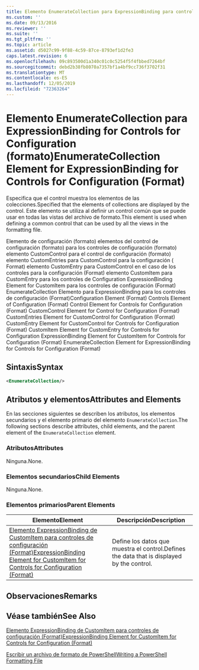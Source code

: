 ```yaml
---
title: Elemento EnumerateCollection para ExpressionBinding para controles de configuración (Format) | Microsoft Docs
ms.custom: ''
ms.date: 09/13/2016
ms.reviewer: ''
ms.suite: ''
ms.tgt_pltfrm: ''
ms.topic: article
ms.assetid: d5027c99-9f88-4c59-87ce-8793ef1d2fe3
caps.latest.revision: 6
ms.openlocfilehash: 09c893500d1a340c01c0c5254f5f4fbbed7264bf
ms.sourcegitcommit: debd2b38fb8070a7357bf1a4bf9cc736f3702f31
ms.translationtype: MT
ms.contentlocale: es-ES
ms.lasthandoff: 12/05/2019
ms.locfileid: "72363264"
---
```

# <a name="enumeratecollection-element-for-expressionbinding-for-controls-for-configuration-format"></a><span data-ttu-id="48ec5-102">Elemento EnumerateCollection para ExpressionBinding for Controls for Configuration (formato)</span><span class="sxs-lookup"><span data-stu-id="48ec5-102">EnumerateCollection Element for ExpressionBinding for Controls for Configuration (Format)</span></span>

<span data-ttu-id="48ec5-103">Especifica que el control muestra los elementos de las colecciones.</span><span class="sxs-lookup"><span data-stu-id="48ec5-103">Specified that the elements of collections are displayed by the control.</span></span> <span data-ttu-id="48ec5-104">Este elemento se utiliza al definir un control común que se puede usar en todas las vistas del archivo de formato.</span><span class="sxs-lookup"><span data-stu-id="48ec5-104">This element is used when defining a common control that can be used by all the views in the formatting file.</span></span>

<span data-ttu-id="48ec5-105">Elemento de configuración (formato) elementos del control de configuración (formato) para los controles de configuración (formato) elemento CustomControl para el control de configuración (formato) elemento CustomEntries para CustomControl para la configuración ( Format) elemento CustomEntry para CustomControl en el caso de los controles para la configuración (Format) elemento CustomItem para CustomEntry para los controles de Configuration ExpressionBinding Element for CustomItem para los controles de configuración (Format) EnumerateCollection Elemento para ExpressionBinding para los controles de configuración (Format)</span><span class="sxs-lookup"><span data-stu-id="48ec5-105">Configuration Element (Format) Controls Element of Configuration (Format) Control Element for Controls for Configuration (Format) CustomControl Element for Control for Configuration (Format) CustomEntries Element for CustomControl for Configuration (Format) CustomEntry Element for CustomControl for Controls for Configuration (Format) CustomItem Element for CustomEntry for Controls for Configuration ExpressionBinding Element for CustomItem for Controls for Configuration (Format) EnumerateCollection Element for ExpressionBinding for Controls for Configuration (Format)</span></span>

## <a name="syntax"></a><span data-ttu-id="48ec5-106">Sintaxis</span><span class="sxs-lookup"><span data-stu-id="48ec5-106">Syntax</span></span>

```xml
<EnumerateCollection/>
```

## <a name="attributes-and-elements"></a><span data-ttu-id="48ec5-107">Atributos y elementos</span><span class="sxs-lookup"><span data-stu-id="48ec5-107">Attributes and Elements</span></span>

<span data-ttu-id="48ec5-108">En las secciones siguientes se describen los atributos, los elementos secundarios y el elemento primario del elemento `EnumerateCollection`.</span><span class="sxs-lookup"><span data-stu-id="48ec5-108">The following sections describe attributes, child elements, and the parent element of the `EnumerateCollection` element.</span></span>

### <a name="attributes"></a><span data-ttu-id="48ec5-109">Atributos</span><span class="sxs-lookup"><span data-stu-id="48ec5-109">Attributes</span></span>

<span data-ttu-id="48ec5-110">Ninguna.</span><span class="sxs-lookup"><span data-stu-id="48ec5-110">None.</span></span>

### <a name="child-elements"></a><span data-ttu-id="48ec5-111">Elementos secundarios</span><span class="sxs-lookup"><span data-stu-id="48ec5-111">Child Elements</span></span>

<span data-ttu-id="48ec5-112">Ninguna.</span><span class="sxs-lookup"><span data-stu-id="48ec5-112">None.</span></span>

### <a name="parent-elements"></a><span data-ttu-id="48ec5-113">Elementos primarios</span><span class="sxs-lookup"><span data-stu-id="48ec5-113">Parent Elements</span></span>

|<span data-ttu-id="48ec5-114">Elemento</span><span class="sxs-lookup"><span data-stu-id="48ec5-114">Element</span></span>|<span data-ttu-id="48ec5-115">Descripción</span><span class="sxs-lookup"><span data-stu-id="48ec5-115">Description</span></span>|
|-------------|-----------------|
|[<span data-ttu-id="48ec5-116">Elemento ExpressionBinding de CustomItem para controles de configuración (Format)</span><span class="sxs-lookup"><span data-stu-id="48ec5-116">ExpressionBinding Element for CustomItem for Controls for Configuration (Format)</span></span>](./expressionbinding-element-for-customitem-for-controls-for-configuration-format.md)|<span data-ttu-id="48ec5-117">Define los datos que muestra el control.</span><span class="sxs-lookup"><span data-stu-id="48ec5-117">Defines the data that is displayed by the control.</span></span>|

## <a name="remarks"></a><span data-ttu-id="48ec5-118">Observaciones</span><span class="sxs-lookup"><span data-stu-id="48ec5-118">Remarks</span></span>

## <a name="see-also"></a><span data-ttu-id="48ec5-119">Véase también</span><span class="sxs-lookup"><span data-stu-id="48ec5-119">See Also</span></span>

[<span data-ttu-id="48ec5-120">Elemento ExpressionBinding de CustomItem para controles de configuración (Format)</span><span class="sxs-lookup"><span data-stu-id="48ec5-120">ExpressionBinding Element for CustomItem for Controls for Configuration (Format)</span></span>](./expressionbinding-element-for-customitem-for-controls-for-configuration-format.md)

[<span data-ttu-id="48ec5-121">Escribir un archivo de formato de PowerShell</span><span class="sxs-lookup"><span data-stu-id="48ec5-121">Writing a PowerShell Formatting File</span></span>](./writing-a-powershell-formatting-file.md)
